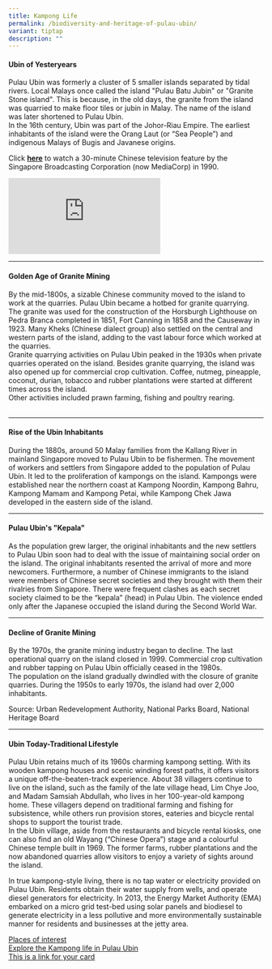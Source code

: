 ```yaml
---
title: Kampong Life
permalink: /biodiversity-and-heritage-of-pulau-ubin/
variant: tiptap
description: ""
---
```

<h4>Ubin of Yesteryears</h4>
<p>Pulau Ubin was formerly a cluster of 5 smaller islands separated by tidal
rivers. Local Malays once called the island "Pulau Batu Jubin" or "Granite
Stone island". This is because, in the old days, the granite from the island
was quarried to make floor tiles or jubin in Malay. The name of the island
was later shortened to Pulau Ubin.
<br>In the 16th century, Ubin was part of the Johor-Riau Empire. The earliest
inhabitants of the island were the Orang Laut (or “Sea People”) and indigenous
Malays of Bugis and Javanese origins.</p>
<p>Click <strong><a href="https://www.youtube.com/watch?v=s882nfgbdZc&amp;t=220s" rel="noopener noreferrer" target="_blank">here</a></strong> to
watch a 30-minute Chinese television feature by the Singapore Broadcasting
Corporation (now MediaCorp) in 1990.</p>
<div class="iframe-wrapper">
<iframe allowfullscreen="true" frameborder="0" src="https://www.youtube.com/embed/s882nfgbdZc?si=8JDQT70X44ZffGhy"></iframe>
</div>
<hr>
<h4>Golden Age of Granite Mining</h4>
<p>By the mid-1800s, a sizable Chinese community moved to the island to work
at the quarries. Pulau Ubin became a hotbed for granite quarrying. The
granite was used for the construction of the Horsburgh Lighthouse on Pedra
Branca completed in 1851, Fort Canning in 1858 and the Causeway in 1923.
Many Kheks (Chinese dialect group) also settled on the central and western
parts of the island, adding to the vast labour force which worked at the
quarries.
<br>Granite quarrying activities on Pulau Ubin peaked in the 1930s when private
quarries operated on the island. Besides granite quarrying, the island
was also opened up for commercial crop cultivation. Coffee, nutmeg, pineapple,
coconut, durian, tobacco and rubber plantations were started at different
times across the island.
<br>Other activities included prawn farming, fishing and poultry rearing.
<br>
<br>
</p>
<hr>
<h4>Rise of the Ubin Inhabitants</h4>
<p>During the 1880s, around 50 Malay families from the Kallang River in mainland
Singapore moved to Pulau Ubin to be fishermen. The movement of workers
and settlers from Singapore added to the population of Pulau Ubin. It led
to the proliferation of kampongs on the island. Kampongs were established
near the northern coast at Kampong Noordin, Kampong Bahru, Kampong Mamam
and Kampong Petai, while Kampong Chek Jawa developed in the eastern side
of the island.</p>
<hr>
<h4>Pulau Ubin's "Kepala"</h4>
<p>As the population grew larger, the original inhabitants and the new settlers
to Pulau Ubin soon had to deal with the issue of maintaining social order
on the island. The original inhabitants resented the arrival of more and
more newcomers. Furthermore, a number of Chinese immigrants to the island
were members of Chinese secret societies and they brought with them their
rivalries from Singapore. There were frequent clashes as each secret society
claimed to be the “kepala” (head) in Pulau Ubin. The violence ended only
after the Japanese occupied the island during the Second World War.
<br>
</p>
<hr>
<h4>Decline of Granite Mining</h4>
<p>By the 1970s, the granite mining industry began to decline. The last operational
quarry on the island closed in 1999. Commercial crop cultivation and rubber
tapping on Pulau Ubin officially ceased in the 1980s.
<br>The population on the island gradually dwindled with the closure of granite
quarries. During the 1950s to early 1970s, the island had over 2,000 inhabitants.</p>
<p>Source: Urban Redevelopment Authority, National Parks Board, National
Heritage Board</p>
<hr>
<h4>Ubin Today-Traditional Lifestyle</h4>
<p>Pulau Ubin retains much of its 1960s charming kampong setting. With its
wooden kampong houses and scenic winding forest paths, it offers visitors
a unique off-the-beaten-track experience. About 38 villagers continue to
live on the island, such as the family of the late village head, Lim Chye
Joo, and Madam Samsiah Abdullah, who lives in her 100-year-old kampong
home. These villagers depend on traditional farming and fishing for subsistence,
while others run provision stores, eateries and bicycle rental shops to
support the tourist trade.
<br>In the Ubin village, aside from the restaurants and bicycle rental kiosks,
one can also find an old Wayang (“Chinese Opera”) stage and a colourful
Chinese temple built in 1969. The former farms, rubber plantations and
the now abandoned quarries allow visitors to enjoy a variety of sights
around the island.</p>
<p>In true kampong-style living, there is no tap water or electricity provided
on Pulau Ubin. Residents obtain their water supply from wells, and operate
diesel generators for electricity. In 2013, the Energy Market Authority
(EMA) embarked on a micro grid test-bed using solar panels and biodiesel
to generate electricity in a less pollutive and more environmentally sustainable
manner for residents and businesses at the jetty area.</p>
<p></p>
<div class="isomer-card-grid"><a rel="noopener noreferrer nofollow" href="/heritage/" class="isomer-card"><div class="isomer-card-body"><div class="isomer-card-title">Places of interest</div><div class="isomer-card-description">Explore the Kampong life in Pulau Ubin</div><div class="isomer-card-link">This is a link for your card</div></div></a>
</div>
<p></p>